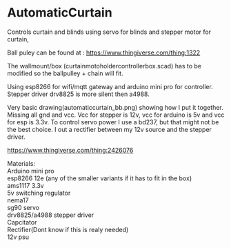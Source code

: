 # AutomaticCurtain

Controls curtain and blinds using servo for blinds and stepper motor for curtain,

Ball puley can be found at : https://www.thingiverse.com/thing:1322

The wallmount/box (curtainmotoholdercontrollerbox.scad) has to be modified so the ballpulley + chain will fit.

Using esp8266 for wifi/mqtt gateway and arduino mini pro for controller. Stepper driver drv8825 is more silent then a4988.

Very basic drawing(automaticcurtain_bb.png) showing how I put it together. Missing all gnd and vcc. Vcc for stepper is 12v, vcc for arduino is 5v and vcc for esp is 3.3v. To control servo power I use a bd237, but that might not be the best choice. I out a rectifier between my 12v source and the stepper driver.

https://www.thingiverse.com/thing:2426076

Materials:<br />
Arduino mini pro  <br />
esp8266 12e (any of the smaller variants if it has to fit in the box)<br />
ams1117 3.3v<br />
5v switching regulator<br />
nema17<br />
sg90 servo <br />
drv8825/a4988 stepper driver<br />
Capcitator<br />
Rectifier(Dont know if this is realy needed)<br />
12v psu<br />
